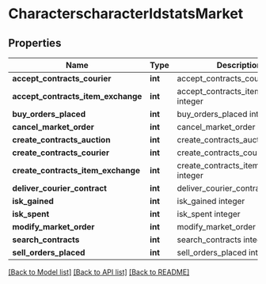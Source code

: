 # CharacterscharacterIdstatsMarket

## Properties
Name | Type | Description | Notes
------------ | ------------- | ------------- | -------------
**accept_contracts_courier** | **int** | accept_contracts_courier integer | [optional] 
**accept_contracts_item_exchange** | **int** | accept_contracts_item_exchange integer | [optional] 
**buy_orders_placed** | **int** | buy_orders_placed integer | [optional] 
**cancel_market_order** | **int** | cancel_market_order integer | [optional] 
**create_contracts_auction** | **int** | create_contracts_auction integer | [optional] 
**create_contracts_courier** | **int** | create_contracts_courier integer | [optional] 
**create_contracts_item_exchange** | **int** | create_contracts_item_exchange integer | [optional] 
**deliver_courier_contract** | **int** | deliver_courier_contract integer | [optional] 
**isk_gained** | **int** | isk_gained integer | [optional] 
**isk_spent** | **int** | isk_spent integer | [optional] 
**modify_market_order** | **int** | modify_market_order integer | [optional] 
**search_contracts** | **int** | search_contracts integer | [optional] 
**sell_orders_placed** | **int** | sell_orders_placed integer | [optional] 

[[Back to Model list]](../README.md#documentation-for-models) [[Back to API list]](../README.md#documentation-for-api-endpoints) [[Back to README]](../README.md)


